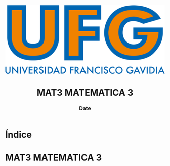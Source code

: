 <!-- title: MAT3 MATEMATICA 3 -->

<link rel="stylesheet" href="../../static/style.css">

<script defer src="../../static/script.js"></script>

<header>

<img src="../../static/logo.png">

# MAT3 MATEMATICA 3 <!-- omit in toc -->

### Date <!-- omit in toc -->

</header>

<toc>

# Índice <!-- omit in toc -->

</toc>

# MAT3 MATEMATICA 3

